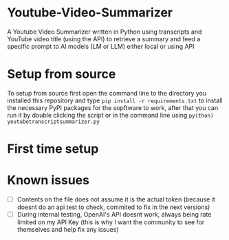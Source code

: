 # Youtube-Video-Summarizer
A Youtube Video Summarizer written in Python using transcripts and YouTube video title (using the API) to retrieve a summary and feed a specific prompt to AI models (LM or LLM) either local or using API
# Setup from source
To setup from source first open the command line to the directory you installed this repository and type `pip install -r requirements.txt` to install the necessary PyPI packages for the sopftware to work, after that you can run it by double clicking the script or in the command line using `py(thon) youtubetranscriptsummarizer.py`
# First time setup



# Known issues
- [ ] Contents on the file does not assume it is the actual token (because it doesnt do an api test to check, commited to fix in the next versions)
- [ ] During internal testing, OpenAI's API doesnt work, always being rate limited on my API Key (this is why I want the community to see for themselves and help fix any issues)
